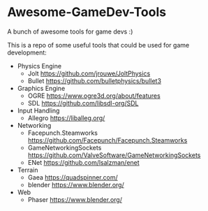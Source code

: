 # Awesome-GameDev-Tools
A bunch of awesome tools for game devs :)

This is a repo of some useful tools that could be used for game development:
- Physics Engine
    - Jolt https://github.com/jrouwe/JoltPhysics
    - Bullet https://github.com/bulletphysics/bullet3
- Graphics Engine
    - OGRE https://www.ogre3d.org/about/features
    - SDL https://github.com/libsdl-org/SDL
- Input Handling
    - Allegro https://liballeg.org/
- Networking
    - Facepunch.Steamworks https://github.com/Facepunch/Facepunch.Steamworks
    - GameNetworkingSockets https://github.com/ValveSoftware/GameNetworkingSockets
    - ENet https://github.com/lsalzman/enet
- Terrain
    - Gaea https://quadspinner.com/
    - blender https://www.blender.org/
- Web
    - Phaser https://www.blender.org/
